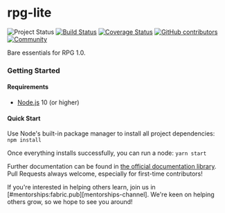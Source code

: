 # rpg-lite
![Project Status](https://img.shields.io/badge/status-experimental-rainbow.svg?style=flat-square)
[![Build Status](https://img.shields.io/travis/RolePlayGateway/rpg-lite.svg?branch=master&style=flat-square)](https://travis-ci.org/RolePlayGateway/rpg-lite)
[![Coverage Status](https://img.shields.io/codecov/c/github/RolePlayGateway/rpg-lite.svg?style=flat-square)](https://codecov.io/gh/RolePlayGateway/rpg-lite)
[![GitHub contributors](https://img.shields.io/github/contributors/RolePlayGateway/rpg-lite.svg?style=flat-square)](https://github.com/RolePlayGateway/rpg-lite/graphs/contributors)
[![Community](https://img.shields.io/matrix/rpg:fabric.pub.svg?style=flat-square)](https://chat.fabric.pub)

Bare essentials for RPG 1.0.

### Getting Started
#### Requirements
- [Node.js][node-js] 10 (or higher)

#### Quick Start
Use Node's built-in package manager to install all project dependencies: `npm install`

Once everything installs successfully, you can run a node: `yarn start`

Further documentation can be found in [the official documentation library][docs].  Pull Requests always welcome, especially for first-time contributors!

If you're interested in helping others learn, join us in [#mentorships:fabric.pub][mentorships-channel].  We're keen on helping others grow, so we hope to see you around!

[node-js]: https://nodejs.org
[docs]: https://roleplaygateway.github.io/rpg-lite